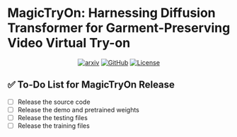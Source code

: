 # MagicTryOn: Harnessing Diffusion Transformer for Garment-Preserving Video Virtual Try-on

<div style="display: flex; justify-content: center; align-items: center;">
  <a href="https://arxiv.org/abs/2505.21325v2" style="margin: 0 2px;">
    <img src='https://img.shields.io/badge/arXiv-2501.11325-red?style=flat&logo=arXiv&logoColor=red' alt='arxiv'>
  </a>
  <a href="https://vivocameraresearch.github.io/magictryon/" style="margin: 0 2px;">
    <img src='https://img.shields.io/badge/Project-Page-Green' alt='GitHub'>
  </a>
  <a href="http://www.apache.org/licenses/LICENSE-2.0" style="margin: 0 2px;">
    <img src='https://img.shields.io/badge/License-CC BY--NC--SA--4.0-lightgreen?style=flat&logo=Lisence' alt='License'>
  </a>
</div>

## ✅ To-Do List for MagicTryOn Release

- [ ] Release the source code
- [ ] Release the demo and pretrained weights
- [ ] Release the testing files
- [ ] Release the training files
